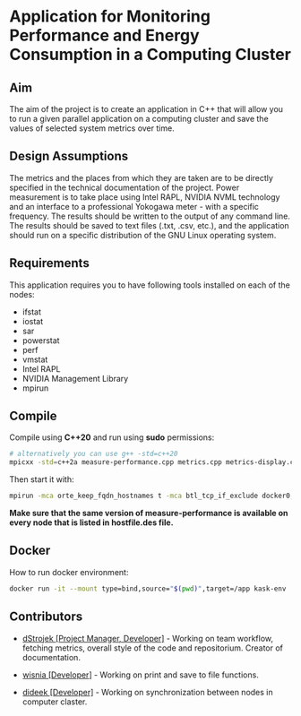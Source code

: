 # Application for Monitoring Performance and Energy Consumption in a Computing Cluster

## Aim

The aim of the project is to create an application in C++ that will allow you to run a given parallel application on a computing cluster and save the values of selected system metrics over time.

## Design Assumptions

The metrics and the places from which they are taken are to be directly specified in the technical documentation of the project. Power measurement is to take place using Intel RAPL, NVIDIA NVML technology and an interface to a professional Yokogawa meter - with a specific frequency. The results should be written to the output of any command line. The results should be saved to text files (.txt, .csv, etc.), and the application should run on a specific distribution of the GNU Linux operating system.

## Requirements

This application requires you to have following tools installed on each of the nodes:

- ifstat
- iostat
- sar
- powerstat
- perf
- vmstat
- Intel RAPL
- NVIDIA Management Library
- mpirun

## Compile

Compile using **C++20** and run using **sudo** permissions:

```bash
# alternatively you can use g++ -std=c++20
mpicxx -std=c++2a measure-performance.cpp metrics.cpp metrics-display.cpp metrics-save.cpp node-synchronization.cpp -o measure-performance
```

Then start it with:

```bash
mpirun -mca orte_keep_fqdn_hostnames t -mca btl_tcp_if_exclude docker0,docker_gwbridge,lo -hostfile hostfile.des measure-performance
```

**Make sure that the same version of measure-performance is available on every node that is listed in hostfile.des file.**

## Docker

How to run docker environment:

```bash
docker run -it --mount type=bind,source="$(pwd)",target=/app kask-env
```

## Contributors

- [dStrojek [Project Manager, Developer]](https://github.com/damianStrojek) - Working on team workflow, fetching metrics, overall style of the code and repositorium. Creator of documentation.

- [wisnia [Developer]](https://github.com/wisnia01) - Working on print and save to file functions.

- [dideek [Developer]](https://github.com/dideek) - Working on synchronization between nodes in computer claster.
